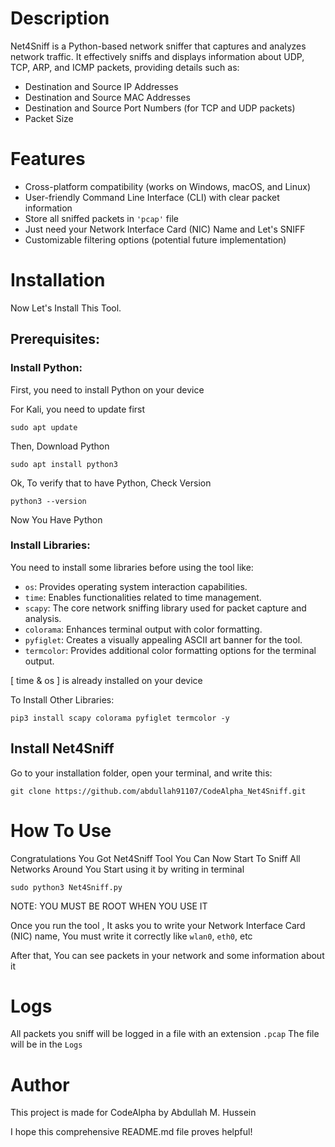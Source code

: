 
# Description

Net4Sniff is a Python-based network sniffer that captures and analyzes network traffic.
It effectively sniffs and displays information about UDP, TCP, ARP, and ICMP packets, providing details such as:

- Destination and Source IP Addresses
- Destination and Source MAC Addresses
- Destination and Source Port Numbers (for TCP and UDP packets)
- Packet Size


# Features

- Cross-platform compatibility (works on Windows, macOS, and Linux)
- User-friendly Command Line Interface (CLI) with clear packet information
- Store all sniffed packets in ```'pcap'``` file
- Just need your Network Interface Card (NIC) Name and Let's SNIFF
- Customizable filtering options (potential future implementation)

# Installation
Now Let's Install This Tool.

## Prerequisites:
### Install Python:


First, you need to install Python on your device

For Kali, you need to update first 
```
sudo apt update
```
Then, Download Python
```
sudo apt install python3
```

Ok, To verify that to have Python, Check Version 
```
python3 --version
```

Now You Have Python

### Install Libraries:
You need to install some libraries before using the tool like:

- ```os```: Provides operating system interaction capabilities.
- ```time```: Enables functionalities related to time management.
- ```scapy```: The core network sniffing library used for packet capture and analysis.
- ```colorama```: Enhances terminal output with color formatting.
- ```pyfiglet```: Creates a visually appealing ASCII art banner for the tool.
- ```termcolor```: Provides additional color formatting options for the terminal output.

[ time & os ] is already installed on your device

To Install Other Libraries:
```
pip3 install scapy colorama pyfiglet termcolor -y
```


## Install Net4Sniff

Go to your installation folder, open your terminal, and write this:
```
git clone https://github.com/abdullah91107/CodeAlpha_Net4Sniff.git
```

# How To Use
Congratulations You Got Net4Sniff Tool
You Can Now Start To Sniff All Networks Around You
Start using it by writing in terminal
```
sudo python3 Net4Sniff.py           
```
NOTE: YOU MUST BE ROOT WHEN YOU USE IT 

Once you run the tool , It asks you to write your Network Interface Card (NIC) name, You must write it correctly like ```wlan0```, ```eth0```, etc

After that, You can see packets in your network and some information about it 

# Logs
All packets you sniff will be logged in a file with an extension ```.pcap``` 
The file will be in the ```Logs```


# Author
This project is made for CodeAlpha by Abdullah M. Hussein

I hope this comprehensive README.md file proves helpful!










